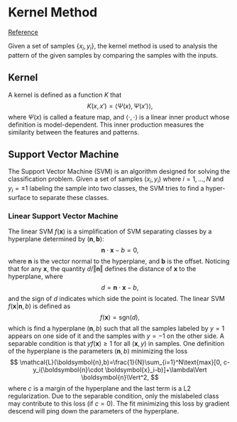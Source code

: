 # Kernel Method

[Reference](https://arxiv.org/pdf/math/0701907.pdf)

Given a set of samples $\lbrace x_i, y_i\rbrace$, the kernel method is used to analysis the pattern of the given samples by comparing the samples with the inputs. 

## Kernel 

A kernel is defined as a function $K$ that
$$
K(x,x') = \langle \Psi(x), \Psi(x')\rangle,
$$
where $\Psi(x)$ is called a feature map, and $\langle \cdot ,\cdot \rangle$ is a linear inner product whose definition is model-dependent. This inner production measures the similarity between the features and patterns. 



## Support Vector Machine

The Support Vector Machine (SVM) is an algorithm designed for solving the classification problem. Given a set of samples $(x_i,y_i)$ where $i=1,\dots,N$ and $y_i=\pm 1$ labeling the sample into two classes, the SVM tries to find a hyper-surface to separate these classes.

### Linear Support Vector Machine

The linear SVM $f(\boldsymbol{x})$ is a simplification of SVM separating classes by a hyperplane determined by $(\boldsymbol{n}, \boldsymbol{b})$:
$$
\boldsymbol{n}\cdot\boldsymbol{x}-b =0,
$$
where $\boldsymbol{n}$ is the vector normal to the hyperplane, and $\boldsymbol{b}$ is the offset. Noticing that for any $\boldsymbol{x}$, the quantity $d/\Vert \boldsymbol{n}\Vert$ defines the distance of $\boldsymbol{x}$ to the hyperplane, where
$$
d=\boldsymbol{n}\cdot\boldsymbol{x}-b,
$$
and the sign of $d$ indicates which side the point is located. The linear SVM $f(\boldsymbol{x}|\boldsymbol{n},b)$ is defined as
$$
f(\boldsymbol{x}) = \text{sgn}(d),
$$
which is find a hyperplane $(\boldsymbol{n},b)$ such that all the samples labeled by $y=1$ appears on one side of it and the samples with $y=-1$ on the other side. A separable condition is that $yf(\boldsymbol{x})\ge 1$ for all $(\boldsymbol{x},y)$ in samples. One definition of the hyperplane is the parameters $(\boldsymbol{n},b)$ minimizing the loss
$$
\mathcal{L}(\boldsymbol{n},b)=\frac{1}{N}\sum_{i=1}^N\text{max}[0, c-y_i(\boldsymbol{n}\cdot \boldsymbol{x}_i-b)]+\lambda\Vert \boldsymbol{n}\Vert^2,
$$
where $c$ is a margin of the hyperplane and the last term is a L2 regularization. Due to the separable condition, only the mislabeled class may contribute to this loss (if $c=0$). The fit minimizing this loss by gradient descend will ping down the parameters of the hyperplane.
